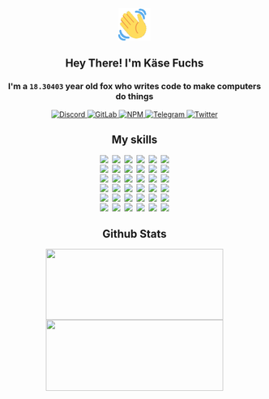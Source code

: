 <div><p align=center><img src=./resources/images/wave.gif width=64px height=64px></p><h2 align=center>Hey There! I'm Käse Fuchs</h2><h3 align=center>I'm a <code>18.30403</code> year old fox who writes code to make computers do things</h3><p align=center><a href=https://discord.com/users/507526681125322772><img alt=Discord src="https://img.shields.io/badge/Discord-5865F2?logo=discord&logoColor=white&style=flat-square#46e2cbfe69f3af21a8935f2ecfd7c823"> </a><a href=https://gitlab.com/kasefuchs><img alt=GitLab src="https://img.shields.io/badge/GitLab-330F63?logo=gitlab&logoColor=white&style=flat-square#46e2cbfe69f3af21a8935f2ecfd7c823"> </a><a href=https://npmjs.com/~kasefuchs><img alt=NPM src="https://img.shields.io/badge/NPM-CB3837?logo=npm&logoColor=white&style=flat-square#46e2cbfe69f3af21a8935f2ecfd7c823"> </a><a href=https://t.me/kasefuchs><img alt=Telegram src="https://img.shields.io/badge/Telegram-2CA5E0?logo=telegram&logoColor=white&style=flat-square#46e2cbfe69f3af21a8935f2ecfd7c823"> </a><a href=https://twitter.com/kasefuchs><img alt=Twitter src="https://img.shields.io/badge/Twitter-1DA1F2?logo=twitter&logoColor=white&style=flat-square#46e2cbfe69f3af21a8935f2ecfd7c823"></a></p><h2 align=center>My skills</h2><p align=center><a href=https://aws.amazon.com/ ><picture><source srcset="https://skillicons.dev/icons?i=aws&theme=dark#46e2cbfe69f3af21a8935f2ecfd7c823" media="(prefers-color-scheme: dark)"><source srcset="https://skillicons.dev/icons?i=aws&theme=light#46e2cbfe69f3af21a8935f2ecfd7c823" media="(prefers-color-scheme: light), (prefers-color-scheme: no-preference)"><img src="https://skillicons.dev/icons?i=aws&theme=light#46e2cbfe69f3af21a8935f2ecfd7c823"></picture></a>&nbsp;&nbsp;<a href=https://en.wikipedia.org/wiki/Bash_(Unix_shell)><picture><source srcset="https://skillicons.dev/icons?i=bash&theme=dark#46e2cbfe69f3af21a8935f2ecfd7c823" media="(prefers-color-scheme: dark)"><source srcset="https://skillicons.dev/icons?i=bash&theme=light#46e2cbfe69f3af21a8935f2ecfd7c823" media="(prefers-color-scheme: light), (prefers-color-scheme: no-preference)"><img src="https://skillicons.dev/icons?i=bash&theme=light#46e2cbfe69f3af21a8935f2ecfd7c823"></picture></a>&nbsp;&nbsp;<a href=https://discord.com/developers/docs><picture><source srcset="https://skillicons.dev/icons?i=bots&theme=dark#46e2cbfe69f3af21a8935f2ecfd7c823" media="(prefers-color-scheme: dark)"><source srcset="https://skillicons.dev/icons?i=bots&theme=light#46e2cbfe69f3af21a8935f2ecfd7c823" media="(prefers-color-scheme: light), (prefers-color-scheme: no-preference)"><img src="https://skillicons.dev/icons?i=bots&theme=light#46e2cbfe69f3af21a8935f2ecfd7c823"></picture></a>&nbsp;&nbsp;<a href=https://www.cloudflare.com/ ><picture><source srcset="https://skillicons.dev/icons?i=cloudflare&theme=dark#46e2cbfe69f3af21a8935f2ecfd7c823" media="(prefers-color-scheme: dark)"><source srcset="https://skillicons.dev/icons?i=cloudflare&theme=light#46e2cbfe69f3af21a8935f2ecfd7c823" media="(prefers-color-scheme: light), (prefers-color-scheme: no-preference)"><img src="https://skillicons.dev/icons?i=cloudflare&theme=light#46e2cbfe69f3af21a8935f2ecfd7c823"></picture></a>&nbsp;&nbsp;<a href=https://en.wikipedia.org/wiki/CSS><picture><source srcset="https://skillicons.dev/icons?i=css&theme=dark#46e2cbfe69f3af21a8935f2ecfd7c823" media="(prefers-color-scheme: dark)"><source srcset="https://skillicons.dev/icons?i=css&theme=light#46e2cbfe69f3af21a8935f2ecfd7c823" media="(prefers-color-scheme: light), (prefers-color-scheme: no-preference)"><img src="https://skillicons.dev/icons?i=css&theme=light#46e2cbfe69f3af21a8935f2ecfd7c823"></picture></a>&nbsp;&nbsp;<a href=https://www.docker.com/ ><picture><source srcset="https://skillicons.dev/icons?i=docker&theme=dark#46e2cbfe69f3af21a8935f2ecfd7c823" media="(prefers-color-scheme: dark)"><source srcset="https://skillicons.dev/icons?i=docker&theme=light#46e2cbfe69f3af21a8935f2ecfd7c823" media="(prefers-color-scheme: light), (prefers-color-scheme: no-preference)"><img src="https://skillicons.dev/icons?i=docker&theme=light#46e2cbfe69f3af21a8935f2ecfd7c823"></picture></a><br><a href=https://www.electronjs.org/ ><picture><source srcset="https://skillicons.dev/icons?i=electron&theme=dark#46e2cbfe69f3af21a8935f2ecfd7c823" media="(prefers-color-scheme: dark)"><source srcset="https://skillicons.dev/icons?i=electron&theme=light#46e2cbfe69f3af21a8935f2ecfd7c823" media="(prefers-color-scheme: light), (prefers-color-scheme: no-preference)"><img src="https://skillicons.dev/icons?i=electron&theme=light#46e2cbfe69f3af21a8935f2ecfd7c823"></picture></a>&nbsp;&nbsp;<a href=https://expressjs.com/ ><picture><source srcset="https://skillicons.dev/icons?i=express&theme=dark#46e2cbfe69f3af21a8935f2ecfd7c823" media="(prefers-color-scheme: dark)"><source srcset="https://skillicons.dev/icons?i=express&theme=light#46e2cbfe69f3af21a8935f2ecfd7c823" media="(prefers-color-scheme: light), (prefers-color-scheme: no-preference)"><img src="https://skillicons.dev/icons?i=express&theme=light#46e2cbfe69f3af21a8935f2ecfd7c823"></picture></a>&nbsp;&nbsp;<a href=https://www.figma.com/ ><picture><source srcset="https://skillicons.dev/icons?i=figma&theme=dark#46e2cbfe69f3af21a8935f2ecfd7c823" media="(prefers-color-scheme: dark)"><source srcset="https://skillicons.dev/icons?i=figma&theme=light#46e2cbfe69f3af21a8935f2ecfd7c823" media="(prefers-color-scheme: light), (prefers-color-scheme: no-preference)"><img src="https://skillicons.dev/icons?i=figma&theme=light#46e2cbfe69f3af21a8935f2ecfd7c823"></picture></a>&nbsp;&nbsp;<a href=https://firebase.google.com/ ><picture><source srcset="https://skillicons.dev/icons?i=firebase&theme=dark#46e2cbfe69f3af21a8935f2ecfd7c823" media="(prefers-color-scheme: dark)"><source srcset="https://skillicons.dev/icons?i=firebase&theme=light#46e2cbfe69f3af21a8935f2ecfd7c823" media="(prefers-color-scheme: light), (prefers-color-scheme: no-preference)"><img src="https://skillicons.dev/icons?i=firebase&theme=light#46e2cbfe69f3af21a8935f2ecfd7c823"></picture></a>&nbsp;&nbsp;<a href=https://flask.palletsprojects.com/ ><picture><source srcset="https://skillicons.dev/icons?i=flask&theme=dark#46e2cbfe69f3af21a8935f2ecfd7c823" media="(prefers-color-scheme: dark)"><source srcset="https://skillicons.dev/icons?i=flask&theme=light#46e2cbfe69f3af21a8935f2ecfd7c823" media="(prefers-color-scheme: light), (prefers-color-scheme: no-preference)"><img src="https://skillicons.dev/icons?i=flask&theme=light#46e2cbfe69f3af21a8935f2ecfd7c823"></picture></a>&nbsp;&nbsp;<a href=https://cloud.google.com/ ><picture><source srcset="https://skillicons.dev/icons?i=gcp&theme=dark#46e2cbfe69f3af21a8935f2ecfd7c823" media="(prefers-color-scheme: dark)"><source srcset="https://skillicons.dev/icons?i=gcp&theme=light#46e2cbfe69f3af21a8935f2ecfd7c823" media="(prefers-color-scheme: light), (prefers-color-scheme: no-preference)"><img src="https://skillicons.dev/icons?i=gcp&theme=light#46e2cbfe69f3af21a8935f2ecfd7c823"></picture></a><br><a href=https://git-scm.com/ ><picture><source srcset="https://skillicons.dev/icons?i=git&theme=dark#46e2cbfe69f3af21a8935f2ecfd7c823" media="(prefers-color-scheme: dark)"><source srcset="https://skillicons.dev/icons?i=git&theme=light#46e2cbfe69f3af21a8935f2ecfd7c823" media="(prefers-color-scheme: light), (prefers-color-scheme: no-preference)"><img src="https://skillicons.dev/icons?i=git&theme=light#46e2cbfe69f3af21a8935f2ecfd7c823"></picture></a>&nbsp;&nbsp;<a href=https://github.com/ ><picture><source srcset="https://skillicons.dev/icons?i=github&theme=dark#46e2cbfe69f3af21a8935f2ecfd7c823" media="(prefers-color-scheme: dark)"><source srcset="https://skillicons.dev/icons?i=github&theme=light#46e2cbfe69f3af21a8935f2ecfd7c823" media="(prefers-color-scheme: light), (prefers-color-scheme: no-preference)"><img src="https://skillicons.dev/icons?i=github&theme=light#46e2cbfe69f3af21a8935f2ecfd7c823"></picture></a>&nbsp;&nbsp;<a href=https://gitlab.com/ ><picture><source srcset="https://skillicons.dev/icons?i=gitlab&theme=dark#46e2cbfe69f3af21a8935f2ecfd7c823" media="(prefers-color-scheme: dark)"><source srcset="https://skillicons.dev/icons?i=gitlab&theme=light#46e2cbfe69f3af21a8935f2ecfd7c823" media="(prefers-color-scheme: light), (prefers-color-scheme: no-preference)"><img src="https://skillicons.dev/icons?i=gitlab&theme=light#46e2cbfe69f3af21a8935f2ecfd7c823"></picture></a>&nbsp;&nbsp;<a href=https://www.heroku.com/ ><picture><source srcset="https://skillicons.dev/icons?i=heroku&theme=dark#46e2cbfe69f3af21a8935f2ecfd7c823" media="(prefers-color-scheme: dark)"><source srcset="https://skillicons.dev/icons?i=heroku&theme=light#46e2cbfe69f3af21a8935f2ecfd7c823" media="(prefers-color-scheme: light), (prefers-color-scheme: no-preference)"><img src="https://skillicons.dev/icons?i=heroku&theme=light#46e2cbfe69f3af21a8935f2ecfd7c823"></picture></a>&nbsp;&nbsp;<a href=https://en.wikipedia.org/wiki/HTML><picture><source srcset="https://skillicons.dev/icons?i=html&theme=dark#46e2cbfe69f3af21a8935f2ecfd7c823" media="(prefers-color-scheme: dark)"><source srcset="https://skillicons.dev/icons?i=html&theme=light#46e2cbfe69f3af21a8935f2ecfd7c823" media="(prefers-color-scheme: light), (prefers-color-scheme: no-preference)"><img src="https://skillicons.dev/icons?i=html&theme=light#46e2cbfe69f3af21a8935f2ecfd7c823"></picture></a>&nbsp;&nbsp;<a href=https://en.wikipedia.org/wiki/JavaScript><picture><source srcset="https://skillicons.dev/icons?i=js&theme=dark#46e2cbfe69f3af21a8935f2ecfd7c823" media="(prefers-color-scheme: dark)"><source srcset="https://skillicons.dev/icons?i=js&theme=light#46e2cbfe69f3af21a8935f2ecfd7c823" media="(prefers-color-scheme: light), (prefers-color-scheme: no-preference)"><img src="https://skillicons.dev/icons?i=js&theme=light#46e2cbfe69f3af21a8935f2ecfd7c823"></picture></a><br><a href=https://en.wikipedia.org/wiki/Linux><picture><source srcset="https://skillicons.dev/icons?i=linux&theme=dark#46e2cbfe69f3af21a8935f2ecfd7c823" media="(prefers-color-scheme: dark)"><source srcset="https://skillicons.dev/icons?i=linux&theme=light#46e2cbfe69f3af21a8935f2ecfd7c823" media="(prefers-color-scheme: light), (prefers-color-scheme: no-preference)"><img src="https://skillicons.dev/icons?i=linux&theme=light#46e2cbfe69f3af21a8935f2ecfd7c823"></picture></a>&nbsp;&nbsp;<a href=https://mui.com/ ><picture><source srcset="https://skillicons.dev/icons?i=materialui&theme=dark#46e2cbfe69f3af21a8935f2ecfd7c823" media="(prefers-color-scheme: dark)"><source srcset="https://skillicons.dev/icons?i=materialui&theme=light#46e2cbfe69f3af21a8935f2ecfd7c823" media="(prefers-color-scheme: light), (prefers-color-scheme: no-preference)"><img src="https://skillicons.dev/icons?i=materialui&theme=light#46e2cbfe69f3af21a8935f2ecfd7c823"></picture></a>&nbsp;&nbsp;<a href=https://en.wikipedia.org/wiki/Markdown><picture><source srcset="https://skillicons.dev/icons?i=md&theme=dark#46e2cbfe69f3af21a8935f2ecfd7c823" media="(prefers-color-scheme: dark)"><source srcset="https://skillicons.dev/icons?i=md&theme=light#46e2cbfe69f3af21a8935f2ecfd7c823" media="(prefers-color-scheme: light), (prefers-color-scheme: no-preference)"><img src="https://skillicons.dev/icons?i=md&theme=light#46e2cbfe69f3af21a8935f2ecfd7c823"></picture></a>&nbsp;&nbsp;<a href=https://www.mongodb.com/ ><picture><source srcset="https://skillicons.dev/icons?i=mongodb&theme=dark#46e2cbfe69f3af21a8935f2ecfd7c823" media="(prefers-color-scheme: dark)"><source srcset="https://skillicons.dev/icons?i=mongodb&theme=light#46e2cbfe69f3af21a8935f2ecfd7c823" media="(prefers-color-scheme: light), (prefers-color-scheme: no-preference)"><img src="https://skillicons.dev/icons?i=mongodb&theme=light#46e2cbfe69f3af21a8935f2ecfd7c823"></picture></a>&nbsp;&nbsp;<a href=https://www.mysql.com/ ><picture><source srcset="https://skillicons.dev/icons?i=mysql&theme=dark#46e2cbfe69f3af21a8935f2ecfd7c823" media="(prefers-color-scheme: dark)"><source srcset="https://skillicons.dev/icons?i=mysql&theme=light#46e2cbfe69f3af21a8935f2ecfd7c823" media="(prefers-color-scheme: light), (prefers-color-scheme: no-preference)"><img src="https://skillicons.dev/icons?i=mysql&theme=light#46e2cbfe69f3af21a8935f2ecfd7c823"></picture></a>&nbsp;&nbsp;<a href=https://nextjs.org/ ><picture><source srcset="https://skillicons.dev/icons?i=nextjs&theme=dark#46e2cbfe69f3af21a8935f2ecfd7c823" media="(prefers-color-scheme: dark)"><source srcset="https://skillicons.dev/icons?i=nextjs&theme=light#46e2cbfe69f3af21a8935f2ecfd7c823" media="(prefers-color-scheme: light), (prefers-color-scheme: no-preference)"><img src="https://skillicons.dev/icons?i=nextjs&theme=light#46e2cbfe69f3af21a8935f2ecfd7c823"></picture></a><br><a href=https://nodejs.org/en/ ><picture><source srcset="https://skillicons.dev/icons?i=nodejs&theme=dark#46e2cbfe69f3af21a8935f2ecfd7c823" media="(prefers-color-scheme: dark)"><source srcset="https://skillicons.dev/icons?i=nodejs&theme=light#46e2cbfe69f3af21a8935f2ecfd7c823" media="(prefers-color-scheme: light), (prefers-color-scheme: no-preference)"><img src="https://skillicons.dev/icons?i=nodejs&theme=light#46e2cbfe69f3af21a8935f2ecfd7c823"></picture></a>&nbsp;&nbsp;<a href=https://www.postgresql.org/ ><picture><source srcset="https://skillicons.dev/icons?i=postgres&theme=dark#46e2cbfe69f3af21a8935f2ecfd7c823" media="(prefers-color-scheme: dark)"><source srcset="https://skillicons.dev/icons?i=postgres&theme=light#46e2cbfe69f3af21a8935f2ecfd7c823" media="(prefers-color-scheme: light), (prefers-color-scheme: no-preference)"><img src="https://skillicons.dev/icons?i=postgres&theme=light#46e2cbfe69f3af21a8935f2ecfd7c823"></picture></a>&nbsp;&nbsp;<a href=https://learn.microsoft.com/en-us/powershell/ ><picture><source srcset="https://skillicons.dev/icons?i=powershell&theme=dark#46e2cbfe69f3af21a8935f2ecfd7c823" media="(prefers-color-scheme: dark)"><source srcset="https://skillicons.dev/icons?i=powershell&theme=light#46e2cbfe69f3af21a8935f2ecfd7c823" media="(prefers-color-scheme: light), (prefers-color-scheme: no-preference)"><img src="https://skillicons.dev/icons?i=powershell&theme=light#46e2cbfe69f3af21a8935f2ecfd7c823"></picture></a>&nbsp;&nbsp;<a href=https://www.python.org/ ><picture><source srcset="https://skillicons.dev/icons?i=py&theme=dark#46e2cbfe69f3af21a8935f2ecfd7c823" media="(prefers-color-scheme: dark)"><source srcset="https://skillicons.dev/icons?i=py&theme=light#46e2cbfe69f3af21a8935f2ecfd7c823" media="(prefers-color-scheme: light), (prefers-color-scheme: no-preference)"><img src="https://skillicons.dev/icons?i=py&theme=light#46e2cbfe69f3af21a8935f2ecfd7c823"></picture></a>&nbsp;&nbsp;<a href=https://www.raspberrypi.org/ ><picture><source srcset="https://skillicons.dev/icons?i=raspberrypi&theme=dark#46e2cbfe69f3af21a8935f2ecfd7c823" media="(prefers-color-scheme: dark)"><source srcset="https://skillicons.dev/icons?i=raspberrypi&theme=light#46e2cbfe69f3af21a8935f2ecfd7c823" media="(prefers-color-scheme: light), (prefers-color-scheme: no-preference)"><img src="https://skillicons.dev/icons?i=raspberrypi&theme=light#46e2cbfe69f3af21a8935f2ecfd7c823"></picture></a>&nbsp;&nbsp;<a href=https://reactjs.org/ ><picture><source srcset="https://skillicons.dev/icons?i=react&theme=dark#46e2cbfe69f3af21a8935f2ecfd7c823" media="(prefers-color-scheme: dark)"><source srcset="https://skillicons.dev/icons?i=react&theme=light#46e2cbfe69f3af21a8935f2ecfd7c823" media="(prefers-color-scheme: light), (prefers-color-scheme: no-preference)"><img src="https://skillicons.dev/icons?i=react&theme=light#46e2cbfe69f3af21a8935f2ecfd7c823"></picture></a><br><a href=https://redux.js.org/ ><picture><source srcset="https://skillicons.dev/icons?i=redux&theme=dark#46e2cbfe69f3af21a8935f2ecfd7c823" media="(prefers-color-scheme: dark)"><source srcset="https://skillicons.dev/icons?i=redux&theme=light#46e2cbfe69f3af21a8935f2ecfd7c823" media="(prefers-color-scheme: light), (prefers-color-scheme: no-preference)"><img src="https://skillicons.dev/icons?i=redux&theme=light#46e2cbfe69f3af21a8935f2ecfd7c823"></picture></a>&nbsp;&nbsp;<a href=https://en.wikipedia.org/wiki/Regular_expression><picture><source srcset="https://skillicons.dev/icons?i=regex&theme=dark#46e2cbfe69f3af21a8935f2ecfd7c823" media="(prefers-color-scheme: dark)"><source srcset="https://skillicons.dev/icons?i=regex&theme=light#46e2cbfe69f3af21a8935f2ecfd7c823" media="(prefers-color-scheme: light), (prefers-color-scheme: no-preference)"><img src="https://skillicons.dev/icons?i=regex&theme=light#46e2cbfe69f3af21a8935f2ecfd7c823"></picture></a>&nbsp;&nbsp;<a href=https://en.wikipedia.org/wiki/Sass_(stylesheet_language)><picture><source srcset="https://skillicons.dev/icons?i=sass&theme=dark#46e2cbfe69f3af21a8935f2ecfd7c823" media="(prefers-color-scheme: dark)"><source srcset="https://skillicons.dev/icons?i=sass&theme=light#46e2cbfe69f3af21a8935f2ecfd7c823" media="(prefers-color-scheme: light), (prefers-color-scheme: no-preference)"><img src="https://skillicons.dev/icons?i=sass&theme=light#46e2cbfe69f3af21a8935f2ecfd7c823"></picture></a>&nbsp;&nbsp;<a href=https://www.typescriptlang.org/ ><picture><source srcset="https://skillicons.dev/icons?i=ts&theme=dark#46e2cbfe69f3af21a8935f2ecfd7c823" media="(prefers-color-scheme: dark)"><source srcset="https://skillicons.dev/icons?i=ts&theme=light#46e2cbfe69f3af21a8935f2ecfd7c823" media="(prefers-color-scheme: light), (prefers-color-scheme: no-preference)"><img src="https://skillicons.dev/icons?i=ts&theme=light#46e2cbfe69f3af21a8935f2ecfd7c823"></picture></a>&nbsp;&nbsp;<a href=https://unity.com/ ><picture><source srcset="https://skillicons.dev/icons?i=unity&theme=dark#46e2cbfe69f3af21a8935f2ecfd7c823" media="(prefers-color-scheme: dark)"><source srcset="https://skillicons.dev/icons?i=unity&theme=light#46e2cbfe69f3af21a8935f2ecfd7c823" media="(prefers-color-scheme: light), (prefers-color-scheme: no-preference)"><img src="https://skillicons.dev/icons?i=unity&theme=light#46e2cbfe69f3af21a8935f2ecfd7c823"></picture></a>&nbsp;&nbsp;<a href=https://workers.cloudflare.com/ ><picture><source srcset="https://skillicons.dev/icons?i=workers&theme=dark#46e2cbfe69f3af21a8935f2ecfd7c823" media="(prefers-color-scheme: dark)"><source srcset="https://skillicons.dev/icons?i=workers&theme=light#46e2cbfe69f3af21a8935f2ecfd7c823" media="(prefers-color-scheme: light), (prefers-color-scheme: no-preference)"><img src="https://skillicons.dev/icons?i=workers&theme=light#46e2cbfe69f3af21a8935f2ecfd7c823"></picture></a><br></p><h2 align=center>Github Stats</h2><p align=center><picture><source srcset="https://github-readme-stats-kasefuchs.vercel.app/api/?count_private=true&hide_border=true&hide_rank=true&line_height=20&hide_title=true&username=Kasefuchs&theme=dark#46e2cbfe69f3af21a8935f2ecfd7c823" media="(prefers-color-scheme: dark)"><source srcset="https://github-readme-stats-kasefuchs.vercel.app/api/?count_private=true&hide_border=true&hide_rank=true&line_height=20&hide_title=true&username=Kasefuchs&theme=light#46e2cbfe69f3af21a8935f2ecfd7c823" media="(prefers-color-scheme: light), (prefers-color-scheme: no-preference)"><img align=middle width=350 height=140 src="https://github-readme-stats-kasefuchs.vercel.app/api/?count_private=true&hide_border=true&hide_rank=true&line_height=20&hide_title=true&username=Kasefuchs&theme=light#46e2cbfe69f3af21a8935f2ecfd7c823"></picture><picture><source srcset="https://github-readme-stats-kasefuchs.vercel.app/api/top-langs/?count_private=true&hide_border=true&layout=compact&username=Kasefuchs&theme=dark#46e2cbfe69f3af21a8935f2ecfd7c823" media="(prefers-color-scheme: dark)"><source srcset="https://github-readme-stats-kasefuchs.vercel.app/api/top-langs/?count_private=true&hide_border=true&layout=compact&username=Kasefuchs&theme=light#46e2cbfe69f3af21a8935f2ecfd7c823" media="(prefers-color-scheme: light), (prefers-color-scheme: no-preference)"><img align=middle width=350 height=140 src="https://github-readme-stats-kasefuchs.vercel.app/api/top-langs/?count_private=true&hide_border=true&layout=compact&username=Kasefuchs&theme=light#46e2cbfe69f3af21a8935f2ecfd7c823"></picture></p><img src="https://hit.yhype.me/github/profile?user_id=64592097#46e2cbfe69f3af21a8935f2ecfd7c823" alt=""></div>